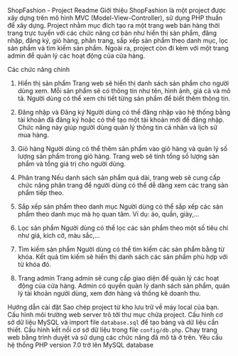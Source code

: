 ShopFashion - Project Readme
Giới thiệu
ShopFashion là một project được xây dựng trên mô hình MVC (Model-View-Controller), sử dụng PHP thuần để xây dựng. Project nhằm mục đích tạo ra một trang web bán hàng thời trang trực tuyến với các chức năng cơ bản như hiển thị sản phẩm, đăng nhập, đăng ký, giỏ hàng, phân trang, sắp xếp sản phẩm theo danh mục, lọc sản phẩm và tìm kiếm sản phẩm. Ngoài ra, project còn đi kèm với một trang admin để quản lý các hoạt động của cửa hàng.

Các chức năng chính
1. Hiển thị sản phẩm
Trang web sẽ hiển thị danh sách sản phẩm cho người dùng xem. Mỗi sản phẩm sẽ có thông tin như tên, hình ảnh, giá cả và mô tả. Người dùng có thể xem chi tiết từng sản phẩm để biết thêm thông tin.

2. Đăng nhập và Đăng ký
Người dùng có thể đăng nhập vào hệ thống bằng tài khoản đã đăng ký hoặc có thể tạo một tài khoản mới để đăng nhập. Chức năng này giúp người dùng quản lý thông tin cá nhân và lịch sử mua hàng.

3. Giỏ hàng
Người dùng có thể thêm sản phẩm vào giỏ hàng và quản lý số lượng sản phẩm trong giỏ hàng. Trang web sẽ tính tổng số lượng sản phẩm và tổng giá trị cho người dùng.

4. Phân trang
Nếu danh sách sản phẩm quá dài, trang web sẽ cung cấp chức năng phân trang để người dùng có thể dễ dàng xem các trang sản phẩm tiếp theo.

5. Sắp xếp sản phẩm theo danh mục
Người dùng có thể sắp xếp các sản phẩm theo danh mục mà họ quan tâm. Ví dụ: áo, quần, giày,...

6. Lọc sản phẩm
Người dùng có thể lọc các sản phẩm theo một số tiêu chí như giá, kích cỡ, màu sắc,...

7. Tìm kiếm sản phẩm
Người dùng có thể tìm kiếm các sản phẩm bằng từ khóa. Kết quả tìm kiếm sẽ hiển thị danh sách các sản phẩm phù hợp với từ khóa đó.

8. Trang admin
Trang admin sẽ cung cấp giao diện để quản lý các hoạt động của cửa hàng. Admin có quyền quản lý danh sách sản phẩm, quản lý tài khoản người dùng, xem đơn hàng và thống kê doanh thu.

Hướng dẫn cài đặt
Sao chép project từ kho lưu trữ về máy local của bạn.
Cấu hình môi trường web server trỏ tới thư mục chứa project.
Cấu hình cơ sở dữ liệu MySQL và import file `database.sql` để tạo bảng và dữ liệu cần thiết.
Cấu hình kết nối cơ sở dữ liệu trong file `config/db.php`.
Chạy trang web bằng trình duyệt và sử dụng các chức năng đã mô tả ở trên.
Yêu cầu hệ thống
PHP version 7.0 trở lên
MySQL database
